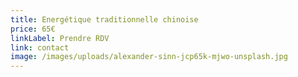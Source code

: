 ```yaml
---
title: Energétique traditionnelle chinoise
price: 65€
linkLabel: Prendre RDV
link: contact
image: /images/uploads/alexander-sinn-jcp65k-mjwo-unsplash.jpg
---
```

